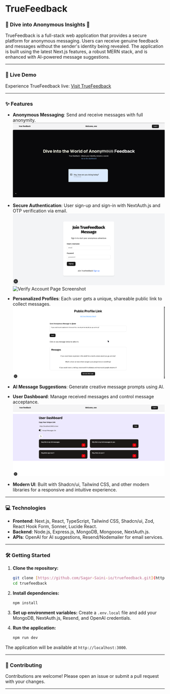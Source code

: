 # TrueFeedback

### 🌟 Dive into Anonymous Insights 🌟

TrueFeedback is a full-stack web application that provides a secure platform for anonymous messaging. Users can receive genuine feedback and messages without the sender's identity being revealed. The application is built using the latest Next.js features, a robust MERN stack, and is enhanced with AI-powered message suggestions.

---

### 🚀 Live Demo

Experience TrueFeedback live: [Visit TrueFeedback](https://truefeedback-psi.vercel.app/)

---

### ✨ Features

-   **Anonymous Messaging**: Send and receive messages with full anonymity.
    ![Home Page Screenshot](https://github.com/Sagar-Saini-io/Project-pics/blob/f758b3c6b798c1f29ccd0ce771add53da3f59f06/truefeed_back/Home.png)

-   **Secure Authentication**: User sign-up and sign-in with NextAuth.js and OTP verification via email.
    ![Sign-in Page Screenshot](https://github.com/Sagar-Saini-io/Project-pics/blob/f758b3c6b798c1f29ccd0ce771add53da3f59f06/truefeed_back/Sign-in.png)
    ![Verify Account Page Screenshot]([https://raw.githubusercontent.com/Sagar-Saini-io/truefeedback/main/public/verify-Account.png](https://github.com/Sagar-Saini-io/Project-pics/blob/f758b3c6b798c1f29ccd0ce771add53da3f59f06/truefeed_back/verify-Account.png))

-   **Personalized Profiles**: Each user gets a unique, shareable public link to collect messages.
    ![Public Profile Link Page Screenshot](https://github.com/Sagar-Saini-io/Project-pics/blob/f758b3c6b798c1f29ccd0ce771add53da3f59f06/truefeed_back/public%20profile%20link.png)

-   **AI Message Suggestions**: Generate creative message prompts using AI.

-   **User Dashboard**: Manage received messages and control message acceptance.
    ![User Dashboard Screenshot](https://github.com/Sagar-Saini-io/Project-pics/blob/f758b3c6b798c1f29ccd0ce771add53da3f59f06/truefeed_back/dashboard.png)

-   **Modern UI**: Built with Shadcn/ui, Tailwind CSS, and other modern libraries for a responsive and intuitive experience.

---

### 💻 Technologies

-   **Frontend**: Next.js, React, TypeScript, Tailwind CSS, Shadcn/ui, Zod, React Hook Form, Sonner, Lucide React.
-   **Backend**: Node.js, Express.js, MongoDB, Mongoose, NextAuth.js.
-   **APIs**: OpenAI for AI suggestions, Resend/Nodemailer for email services.

---

### 🛠️ Getting Started

1.  **Clone the repository:**
    ```bash
    git clone [https://github.com/Sagar-Saini-io/truefeedback.git](https://github.com/Sagar-Saini-io/truefeedback.git)
    cd truefeedback
    ```

2.  **Install dependencies:**
    ```bash
    npm install
    ```

3.  **Set up environment variables:**
    Create a `.env.local` file and add your MongoDB, NextAuth.js, Resend, and OpenAI credentials.

4.  **Run the application:**
    ```bash
    npm run dev
    ```

The application will be available at `http://localhost:3000`.

---

### 🤝 Contributing

Contributions are welcome! Please open an issue or submit a pull request with your changes.

---
